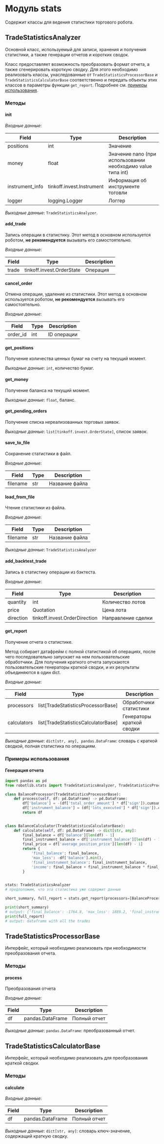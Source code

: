 # Модуль stats

Содержит классы для ведения статистики торгового робота.

## TradeStatisticsAnalyzer

Основной класс, используемый для записи, хранения и получения статистики, а также генерации отчетов и коротких сводок.

Класс предоставляет возможность преобразовать формат отчета, а также сгенерировать короткую сводку. Для этого необходимо
реализовать классы, унаследованные от `TradeStatisticsProcessorBase` и `TradeStatisticsCalculatorBase` соответственно
и передать объекты этих классов в параметры функции `get_report`. Подробнее см. [примеры использования](#_2).

### Методы

#### __init__
*Входные данные*:

| Field           | Type                      | Description                                                 |
|-----------------|---------------------------|-------------------------------------------------------------|
| positions       | int                       | Значение                                                    |
| money           | float                     | Значение nano (при использовании необходимо value типа int) |
| instrument_info | tinkoff.invest.Instrument | Информация об инструменте тоговли                           |
| logger          | logging.Logger            | Логгер                                                      |

*Выходные данные*: `TradeStatisticsAnalyzer`.


#### add_trade
Запись операции в статистику. Этот метод в основном используется роботом, **не рекомендуется** вызывать его самостоятельно.

*Входные данные*:

| Field | Type                      | Description |
|-------|---------------------------|-------------|
| trade | tinkoff.invest.OrderState | Операция    |


#### cancel_order
Отмена операции, удаление из статистики. Этот метод в основном используется роботом, **не рекомендуется** вызывать его самостоятельно.

*Входные данные*:

| Field    | Type | Description |
|----------|------|-------------|
| order_id | int  | ID операции |

#### get_positions
Получение количества ценных бумаг на счету на текущий момент.

*Выходные данные*: `int`, количество бумаг.

#### get_money
Получение баланса на текущий момент.

*Выходные данные*: `float`, баланс.

#### get_pending_orders
Получение списка нереализованных торговых заявок.

*Выходные данные*: `list[tinkoff.invest.OrderState]`, список заявок.

#### save_to_file
Сохранение статистики в файл.

*Входные данные*:

| Field    | Type | Description    |
|----------|------|----------------|
| filename | str  | Название файла |

#### load_from_file
Чтение статистики из файла.

*Входные данные*:

| Field    | Type | Description    |
|----------|------|----------------|
| filename | str  | Название файла |

*Выходные данные*: `TradeStatisticsAnalyzer`

#### add_backtest_trade
Запись в статистику операции из бэктеста.

*Входные данные*:

| Field     | Type                          | Description        |
|-----------|-------------------------------|--------------------|
| quantity  | int                           | Количество лотов   |
| price     | Quotation                     | Цена лота          |
| direction | tinkoff.invest.OrderDirection | Направление сделки |


#### get_report
Получение отчета о статистике.

Метод собирает датафрейм с полной статистикой об операциях, после чего последовательно
запускает на нем пользовательские обработчики. Для получения краткого отчета запускаются пользовательские генераторы
краткой сводки, и их результаты объединяются в один dict.

*Входные данные*:

| Field       | Type                                | Description               |
|-------------|-------------------------------------|---------------------------|
| processors  | list[TradeStatisticsProcessorBase]  | Обработчики статистики    |
| calculators | list[TradeStatisticsCalculatorBase] | Генераторы краткой сводки |

*Выходные данные*: `dict[str, any], pandas.DataFrame`: словарь с краткой сводкой, полная статистика по операциям.

### Примеры использования

#### Генерация отчета
```python
import pandas as pd
from robotlib.stats import TradeStatisticsAnalyzer, TradeStatisticsProcessorBase, TradeStatisticsCalculatorBase

class BalanceProcessor(TradeStatisticsProcessorBase):
    def process(self, df: pd.DataFrame) -> pd.DataFrame:
        df['balance'] = -(df['total_order_amount'] * df['sign']).cumsum()
        df['instrument_balance'] = (df['lots_executed'] * df['sign']).cumsum()
        return df

    
class BalanceCalculator(TradeStatisticsCalculatorBase):
    def calculate(self, df: pd.DataFrame) -> dict[str, any]:
        final_balance = df['balance'][len(df) - 1]
        final_instrument_balance = df['instrument_balance'][len(df) - 1]
        final_price = df['average_position_price'][len(df) - 1]
        return {
            'final_balance': final_balance,
            'max_loss': -df['balance'].min(),
            'final_instrument_balance': final_instrument_balance,
            'income': final_balance + final_instrument_balance * final_price  # todo: * instrument_info.lot
        }

    
stats: TradeStatisticsAnalyzer
# предположим, что эта статистика уже содержит данные

short_summary, full_report = stats.get_report(processors=[BalanceProcessor()], calculators=[BalanceCalculator()])

print(short_summary)
# output: {'final_balance': -1764.8, 'max_loss': 1889.2, 'final_instrument_balance': 1, 'income': -177.39999999999986}
print(full_report)
# output: dataframe with all the trades
```

## TradeStatisticsProcessorBase

Интерфейс, который необходимо реализовать при необходимости преобразования отчета.

### Методы

#### process

Преобразования отчета

*Входные данные*:

| Field | Type             | Description  |
|-------|------------------|--------------|
| df    | pandas.DataFrame | Полный отчет |

*Выходные данные*: `pandas.DataFrame`: преобразованный отчет.

## TradeStatisticsCalculatorBase

Интерфейс, который необходимо реализовать для преобразования краткой сводки.

### Методы

#### calculate

*Входные данные*:

| Field | Type             | Description  |
|-------|------------------|--------------|
| df    | pandas.DataFrame | Полный отчет |

*Выходные данные*: `dict[str, any]`: словарь ключ-значение, содержащий краткую сводку.